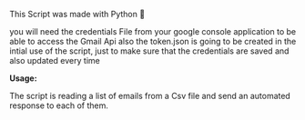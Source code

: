 This Script was made with Python 🐍 

you will need the credentials File from your google console application to be able to access the Gmail Api
also the token.json is going to be created in the intial use of the script, just to make sure that the credentials are saved and also updated every time

**Usage:**

The script is reading a list of emails from a Csv file and send an automated response to each of them.
